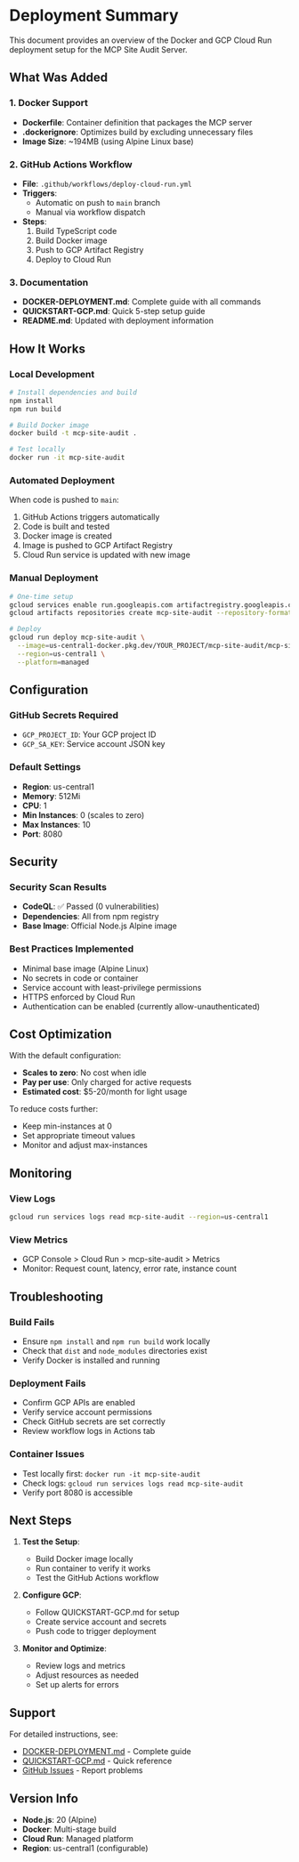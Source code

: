 # Deployment Summary

This document provides an overview of the Docker and GCP Cloud Run deployment setup for the MCP Site Audit Server.

## What Was Added

### 1. Docker Support
- **Dockerfile**: Container definition that packages the MCP server
- **.dockerignore**: Optimizes build by excluding unnecessary files
- **Image Size**: ~194MB (using Alpine Linux base)

### 2. GitHub Actions Workflow
- **File**: `.github/workflows/deploy-cloud-run.yml`
- **Triggers**: 
  - Automatic on push to `main` branch
  - Manual via workflow dispatch
- **Steps**:
  1. Build TypeScript code
  2. Build Docker image
  3. Push to GCP Artifact Registry
  4. Deploy to Cloud Run

### 3. Documentation
- **DOCKER-DEPLOYMENT.md**: Complete guide with all commands
- **QUICKSTART-GCP.md**: Quick 5-step setup guide
- **README.md**: Updated with deployment information

## How It Works

### Local Development
```bash
# Install dependencies and build
npm install
npm run build

# Build Docker image
docker build -t mcp-site-audit .

# Test locally
docker run -it mcp-site-audit
```

### Automated Deployment
When code is pushed to `main`:
1. GitHub Actions triggers automatically
2. Code is built and tested
3. Docker image is created
4. Image is pushed to GCP Artifact Registry
5. Cloud Run service is updated with new image

### Manual Deployment
```bash
# One-time setup
gcloud services enable run.googleapis.com artifactregistry.googleapis.com
gcloud artifacts repositories create mcp-site-audit --repository-format=docker --location=us-central1

# Deploy
gcloud run deploy mcp-site-audit \
  --image=us-central1-docker.pkg.dev/YOUR_PROJECT/mcp-site-audit/mcp-site-audit:latest \
  --region=us-central1 \
  --platform=managed
```

## Configuration

### GitHub Secrets Required
- `GCP_PROJECT_ID`: Your GCP project ID
- `GCP_SA_KEY`: Service account JSON key

### Default Settings
- **Region**: us-central1
- **Memory**: 512Mi
- **CPU**: 1
- **Min Instances**: 0 (scales to zero)
- **Max Instances**: 10
- **Port**: 8080

## Security

### Security Scan Results
- **CodeQL**: ✅ Passed (0 vulnerabilities)
- **Dependencies**: All from npm registry
- **Base Image**: Official Node.js Alpine image

### Best Practices Implemented
- Minimal base image (Alpine Linux)
- No secrets in code or container
- Service account with least-privilege permissions
- HTTPS enforced by Cloud Run
- Authentication can be enabled (currently allow-unauthenticated)

## Cost Optimization

With the default configuration:
- **Scales to zero**: No cost when idle
- **Pay per use**: Only charged for active requests
- **Estimated cost**: $5-20/month for light usage

To reduce costs further:
- Keep min-instances at 0
- Set appropriate timeout values
- Monitor and adjust max-instances

## Monitoring

### View Logs
```bash
gcloud run services logs read mcp-site-audit --region=us-central1
```

### View Metrics
- GCP Console > Cloud Run > mcp-site-audit > Metrics
- Monitor: Request count, latency, error rate, instance count

## Troubleshooting

### Build Fails
- Ensure `npm install` and `npm run build` work locally
- Check that `dist` and `node_modules` directories exist
- Verify Docker is installed and running

### Deployment Fails
- Confirm GCP APIs are enabled
- Verify service account permissions
- Check GitHub secrets are set correctly
- Review workflow logs in Actions tab

### Container Issues
- Test locally first: `docker run -it mcp-site-audit`
- Check logs: `gcloud run services logs read mcp-site-audit`
- Verify port 8080 is accessible

## Next Steps

1. **Test the Setup**:
   - Build Docker image locally
   - Run container to verify it works
   - Test the GitHub Actions workflow

2. **Configure GCP**:
   - Follow QUICKSTART-GCP.md for setup
   - Create service account and secrets
   - Push code to trigger deployment

3. **Monitor and Optimize**:
   - Review logs and metrics
   - Adjust resources as needed
   - Set up alerts for errors

## Support

For detailed instructions, see:
- [DOCKER-DEPLOYMENT.md](./DOCKER-DEPLOYMENT.md) - Complete guide
- [QUICKSTART-GCP.md](./QUICKSTART-GCP.md) - Quick reference
- [GitHub Issues](https://github.com/paulcrussell/mcp-developer-server-site-audit/issues) - Report problems

## Version Info

- **Node.js**: 20 (Alpine)
- **Docker**: Multi-stage build
- **Cloud Run**: Managed platform
- **Region**: us-central1 (configurable)
